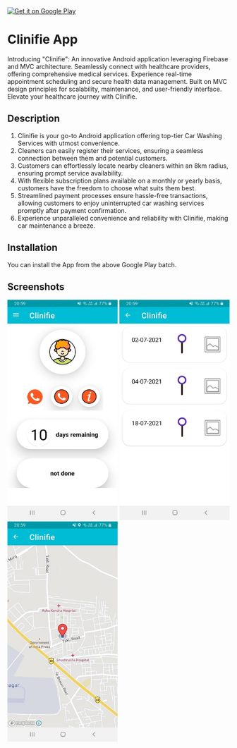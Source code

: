 <!-- Add Clinifie Logo here -->
<a href="https://play.google.com/store/apps/details?id=com.org.clinify">
    <img alt="Get it on Google Play"
         height="80"
        src="https://play.google.com/intl/en_us/badges/images/generic/en_badge_web_generic.png" />
</a>

# Clinifie App
Introducing "Clinifie": An innovative Android application leveraging Firebase and MVC architecture. Seamlessly connect with healthcare providers, offering comprehensive medical services. Experience real-time appointment scheduling and secure health data management. Built on MVC design principles for scalability, maintenance, and user-friendly interface. Elevate your healthcare journey with Clinifie.

## Description
1. Clinifie is your go-to Android application offering top-tier Car Washing Services with utmost convenience.
2. Cleaners can easily register their services, ensuring a seamless connection between them and potential customers.
3. Customers can effortlessly locate nearby cleaners within an 8km radius, ensuring prompt service availability.
4. With flexible subscription plans available on a monthly or yearly basis, customers have the freedom to choose what suits them best.
5. Streamlined payment processes ensure hassle-free transactions, allowing customers to enjoy uninterrupted car washing services promptly after payment confirmation.
6. Experience unparalleled convenience and reliability with Clinifie, making car maintenance a breeze.

## Installation
You can install the App from the above Google Play batch.
    
## Screenshots

<img src="https://raw.githubusercontent.com/aniket691/CLINIFIE/main/app/images/126812758-c9ea5e30-68d6-4732-a3ed-e472b3d440b8.jpg" height="500" width="250"> <img src="https://raw.githubusercontent.com/aniket691/CLINIFIE/main/app/images/126813448-20685b77-1d06-4e2f-8a5b-1740296a6aca.jpg" height="500" width="250"> <img src="https://raw.githubusercontent.com/aniket691/CLINIFIE/main/app/images/126813970-49d2c5ab-59fc-4d03-a3d6-91a84ee68731.jpg" height="500" width="250">
